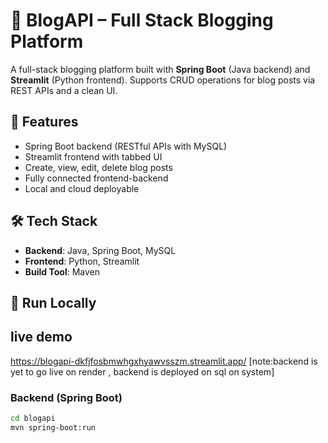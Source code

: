 # 📝 BlogAPI – Full Stack Blogging Platform

A full-stack blogging platform built with **Spring Boot** (Java backend) and **Streamlit** (Python frontend). Supports CRUD operations for blog posts via REST APIs and a clean UI.

## 🚀 Features

- Spring Boot backend (RESTful APIs with MySQL)
- Streamlit frontend with tabbed UI
- Create, view, edit, delete blog posts
- Fully connected frontend-backend
- Local and cloud deployable

## 🛠️ Tech Stack

- **Backend**: Java, Spring Boot, MySQL
- **Frontend**: Python, Streamlit
- **Build Tool**: Maven

## 🧪 Run Locally
## live demo
https://blogapi-dkfjfosbmwhgxhyawvsszm.streamlit.app/ 
[note:backend is yet to go live on render , backend is deployed on sql on system]
### Backend (Spring Boot)
```bash
cd blogapi
mvn spring-boot:run
